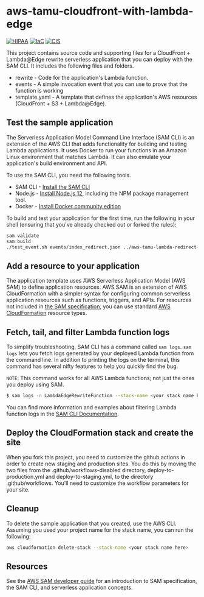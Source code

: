 # aws-tamu-cloudfront-with-lambda-edge

[![HIPAA](https://app.soluble.cloud/api/v1/public/badges/689cf262-3ffa-4ab9-97f8-3f3840947038.svg)](https://app.soluble.cloud/repos/details/github.com/aggie-innovation-platform-private/aip-aws-cloudfront-with-lambda-edge-base)  [![IaC](https://app.soluble.cloud/api/v1/public/badges/92a5e6ff-7260-47c1-9e25-2e6e9988e30e.svg)](https://app.soluble.cloud/repos/details/github.com/aggie-innovation-platform-private/aip-aws-cloudfront-with-lambda-edge-base)  [![CIS](https://app.soluble.cloud/api/v1/public/badges/426f0ac7-362e-44d4-8fea-b0bfef1e483c.svg)](https://app.soluble.cloud/repos/details/github.com/aggie-innovation-platform-private/aip-aws-cloudfront-with-lambda-edge-base)  

This project contains source code and supporting files for a CloudFront + Lambda@Edge rewrite serverless application that you can 
deploy with the SAM CLI. It includes the following files and folders.

- rewrite - Code for the application's Lambda function.
- events - A simple invocation event that you can use to prove that the function is working
- template.yaml - A template that defines the application's AWS resources (CloudFront + S3 + Lambda@Edge).

## Test the sample application

The Serverless Application Model Command Line Interface (SAM CLI) is an extension of the AWS CLI that adds functionality for building and testing Lambda applications. It uses Docker to run your functions in an Amazon Linux environment that matches Lambda. It can also emulate your application's build environment and API.

To use the SAM CLI, you need the following tools.

* SAM CLI - [Install the SAM CLI](https://docs.aws.amazon.com/serverless-application-model/latest/developerguide/serverless-sam-cli-install.html)
* Node.js - [Install Node.js 12](https://nodejs.org/en/), including the NPM package management tool.
* Docker - [Install Docker community edition](https://hub.docker.com/search/?type=edition&offering=community)

To build and test your application for the first time, run the following in your shell (ensuring that you've already checked out or forked the rules):

```bash
sam validate
sam build
./test_event.sh events/index_redirect.json ../aws-tamu-lambda-redirect-rules/rules/rules.json
```

## Add a resource to your application
The application template uses AWS Serverless Application Model (AWS SAM) to define application resources. AWS SAM is an extension of AWS CloudFormation with a simpler syntax for configuring common serverless application resources such as functions, triggers, and APIs. For resources not included in [the SAM specification](https://github.com/awslabs/serverless-application-model/blob/master/versions/2016-10-31.md), you can use standard [AWS CloudFormation](https://docs.aws.amazon.com/AWSCloudFormation/latest/UserGuide/aws-template-resource-type-ref.html) resource types.

## Fetch, tail, and filter Lambda function logs

To simplify troubleshooting, SAM CLI has a command called `sam logs`. `sam logs` lets you fetch logs generated by your deployed Lambda function from the command line. In addition to printing the logs on the terminal, this command has several nifty features to help you quickly find the bug.

`NOTE`: This command works for all AWS Lambda functions; not just the ones you deploy using SAM.

```bash
$ sam logs -n LambdaEdgeRewriteFunction --stack-name <your stack name here> --tail
```

You can find more information and examples about filtering Lambda function logs in the [SAM CLI Documentation](https://docs.aws.amazon.com/serverless-application-model/latest/developerguide/serverless-sam-cli-logging.html).

## Deploy the CloudFormation stack and create the site

When you fork this project, you need to customize the github actions in order to create new staging and production sites. You do this by moving
the two files from the .github/workflows-disabled directory, deploy-to-production.yml and deploy-to-staging.yml, to the directory 
.github/workflows. You'll need to customize the workflow parameters for your site.




## Cleanup

To delete the sample application that you created, use the AWS CLI. Assuming you used your project name for the stack name, you can run the following:

```bash
aws cloudformation delete-stack --stack-name <your stack name here>
```

## Resources

See the [AWS SAM developer guide](https://docs.aws.amazon.com/serverless-application-model/latest/developerguide/what-is-sam.html) for an introduction to SAM specification, the SAM CLI, and serverless application concepts.
